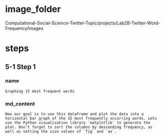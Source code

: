 # image_folder
Computational-Social-Science-Twitter-Topic/projects/Lab2B-Twitter-Word-Frequency/images
 
# steps

## 5-1 Step 1
### name
```
Graphing 15 most frequent words
```

### md_content 
```
Now our goal is to use this dataframe and plot the data into a horizontal bar graph of the 15 most frequently occurring words. Lets use the Python visualization library `matplotlib` to generate the plot. Don't forget to sort the columns by descending frequency, as well as setting the size values of `fig` and `ax`.
```






